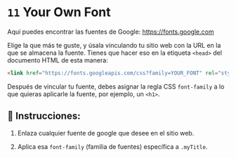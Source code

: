 # `11` Your Own Font

Aquí puedes encontrar las fuentes de Google: https://fonts.google.com

Elige la que más te guste, y úsala vinculando tu sitio web con la URL en la que se almacena la fuente. Tienes que hacer eso en la etiqueta `<head>` del documento HTML de esta manera:

```html
<link href="https://fonts.googleapis.com/css?family=YOUR_FONT" rel="stylesheet"/>
```

Después de vincular tu fuente, debes asignar la regla CSS `font-family` a lo que quieras aplicarle la fuente, por ejemplo, un `<h1>`.

## 📝 Instrucciones:

1. Enlaza cualquier fuente de google que desee en el sitio web.

2. Aplica esa `font-family` (familia de fuentes) específica a `.myTitle`.

